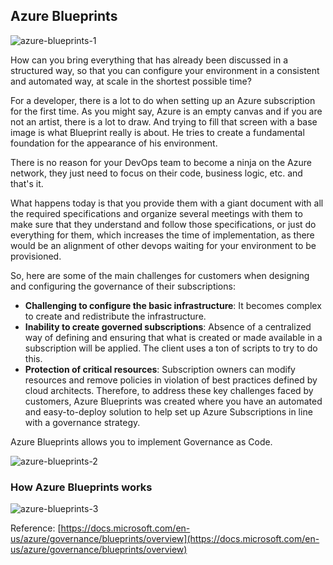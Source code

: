 ## Azure Blueprints

![azure-blueprints-1](../images/azure-blueprints-1.png)

How can you bring everything that has already been discussed in a structured way, so that you can configure your environment in a consistent and automated way, at scale in the shortest possible time?

For a developer, there is a lot to do when setting up an Azure subscription for the first time. As you might say, Azure is an empty canvas and if you are not an artist, there is a lot to draw. And trying to fill that screen with a base image is what Blueprint really is about. He tries to create a fundamental foundation for the appearance of his environment.

There is no reason for your DevOps team to become a ninja on the Azure network, they just need to focus on their code, business logic, etc. and that's it.

What happens today is that you provide them with a giant document with all the required specifications and organize several meetings with them to make sure that they understand and follow those specifications, or just do everything for them, which increases the time of implementation, as there would be an alignment of other devops waiting for your environment to be provisioned.

So, here are some of the main challenges for customers when designing and configuring the governance of their subscriptions:
* **Challenging to configure the basic infrastructure**: It becomes complex to create and redistribute the infrastructure.
* **Inability to create governed subscriptions**: Absence of a centralized way of defining and ensuring that what is created or made available in a subscription will be applied. The client uses a ton of scripts to try to do this.
* **Protection of critical resources**: Subscription owners can modify resources and remove policies in violation of best practices defined by cloud architects.
Therefore, to address these key challenges faced by customers, Azure Blueprints was created where you have an automated and easy-to-deploy solution to help set up Azure Subscriptions in line with a governance strategy.

Azure Blueprints allows you to implement Governance as Code.

![azure-blueprints-2](../images/azure-blueprints-2.png)

### How Azure Blueprints works

![azure-blueprints-3](../images/azure-blueprints-3.png)

Reference: [https://docs.microsoft.com/en-us/azure/governance/blueprints/overview](https://docs.microsoft.com/en-us/azure/governance/blueprints/overview)
